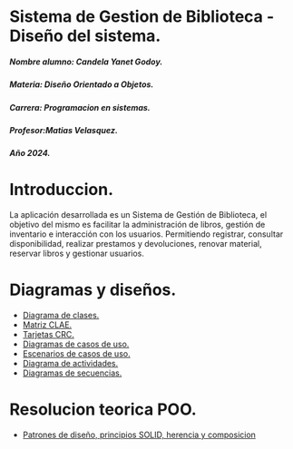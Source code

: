 # Sistema de Gestion de Biblioteca - Diseño del sistema. 

<p>

</p>

##### Nombre alumno: Candela Yanet Godoy.
##### Materia: Diseño Orientado a Objetos. 
##### Carrera: Programacion en sistemas. 
##### Profesor:Matias Velasquez.
##### Año 2024. 

# Introduccion. 

<p>

</p>

La aplicación desarrollada es un Sistema de Gestión de Biblioteca, el objetivo del mismo es facilitar la administración de libros, gestión de inventario e interacción con los usuarios. Permitiendo registrar, consultar disponibilidad, realizar prestamos y devoluciones, renovar material, reservar libros y gestionar usuarios.

# Diagramas y diseños. 

- [Diagrama de clases.](https://viewer.diagrams.net/?tags=%7B%7D&lightbox=1&highlight=0000ff&edit=_blank&layers=1&nav=1&title=DiagramaDeClases.drawio#Uhttps%3A%2F%2Fdrive.google.com%2Fuc%3Fid%3D1pEWPD8gsU1cYdmFnFUXWjjrxLKLVaV0r%26export%3Ddownload)
- [Matriz CLAE.](https://viewer.diagrams.net/?tags=%7B%7D&highlight=0000ff&edit=_blank&layers=1&nav=1&title=MatrizCLAE.drawio#Uhttps%3A%2F%2Fdrive.google.com%2Fuc%3Fid%3D1-Q4Fm5FPuZZfMt32lhZUA-eNY2oa2msq%26export%3Ddownload)
- [Tarjetas CRC.](https://viewer.diagrams.net/?tags=%7B%7D&title=.%24TarjetasCRC.drawio.dtmp#Uhttps%3A%2F%2Fdrive.google.com%2Fuc%3Fid%3D1-QkA7nhrPOaiJl-pf_81YMX7BZTPi58i%26export%3Ddownload) 
- [Diagramas de casos de uso.](https://viewer.diagrams.net/?tags=%7B%7D&highlight=0000ff&edit=_blank&layers=1&nav=1&title=DiagramaCasosDeUso.drawio#Uhttps%3A%2F%2Fdrive.google.com%2Fuc%3Fid%3D1jgXRfzMZfU7-kkka08o0r4XeAbYp0lrW%26export%3Ddownload) 
- [Escenarios de casos de uso.](https://viewer.diagrams.net/?tags=%7B%7D&highlight=0000ff&edit=_blank&layers=1&nav=1&title=EscenariosDeCasoDeUso.drawio#Uhttps%3A%2F%2Fdrive.google.com%2Fuc%3Fid%3D1-LxckYUYYnhsHbTgv8NvLm74pAZx_0uw%26export%3Ddownload)
- [Diagrama de actividades.](https://viewer.diagrams.net/?tags=%7B%7D&highlight=0000ff&edit=_blank&layers=1&nav=1&title=DiagramaDeActividades.drawio#Uhttps%3A%2F%2Fdrive.google.com%2Fuc%3Fid%3D1-PmMDT38MV_8gLArJzkKGKvnaaAMk8kj%26export%3Ddownload)
- [Diagramas de secuencias.](https://viewer.diagrams.net/?tags=%7B%7D&highlight=0000ff&edit=_blank&layers=1&nav=1&title=DiagramasDeSecuencias.drawio#Uhttps%3A%2F%2Fdrive.google.com%2Fuc%3Fid%3D1-M2tfieYeK5k_2CFGG5c2uSxMjvQP0TX%26export%3Ddownload)

</p>

# Resolucion teorica POO.

-  [Patrones de diseño,  principios SOLID, herencia y composicion](https://drive.google.com/open?id=10_FRK0Ino4eeeOnF49KmDL7W2T7uyK7z&usp=drive_fs)

<p>
